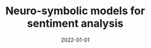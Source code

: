 ---
# Documentation: https://wowchemy.com/docs/managing-content/

title: Neuro-symbolic models for sentiment analysis
subtitle: ''
summary: ''
authors:
- kocon
- Joanna Baran
- Marcin Gruza
- janz
- Michał Kajstura
- kazienko
- Wojciech Korczyński
- Piotr D. Miłkowski
- piasecki
- Joanna I. Szołomicka
tags: []
categories: []
date: '2022-01-01'
lastmod: 2022-10-07T05:12:06Z
featured: false
draft: false

# Featured image
# To use, add an image named `featured.jpg/png` to your page's folder.
# Focal points: Smart, Center, TopLeft, Top, TopRight, Left, Right, BottomLeft, Bottom, BottomRight.
image:
  caption: ''
  focal_point: ''
  preview_only: false

# Projects (optional).
#   Associate this post with one or more of your projects.
#   Simply enter your project's folder or file name without extension.
#   E.g. `projects = ["internal-project"]` references `content/project/deep-learning/index.md`.
#   Otherwise, set `projects = []`.
projects: []
publishDate: '2022-10-07T05:12:05.829153Z'
publication_types:
- '1'
abstract: ''
publication: '*Computational Science - ICCS 2022 : 22nd International Conference London,
  UK, June 21-23, 2022 : proceedings. Pt. 2*'
doi: 10.1007/978-3-031-08754-7_69
links:
- name: URL
  url: https://link.springer.com/chapter/10.1007/978-3-031-08754-7_69
---